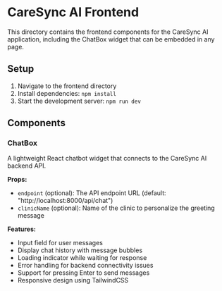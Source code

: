 # CareSync AI Frontend

This directory contains the frontend components for the CareSync AI application, including the ChatBox widget that can be embedded in any page.

## Setup

1. Navigate to the frontend directory
2. Install dependencies: `npm install`
3. Start the development server: `npm run dev`

## Components

### ChatBox

A lightweight React chatbot widget that connects to the CareSync AI backend API.

**Props:**
- `endpoint` (optional): The API endpoint URL (default: "http://localhost:8000/api/chat")
- `clinicName` (optional): Name of the clinic to personalize the greeting message

**Features:**
- Input field for user messages
- Display chat history with message bubbles
- Loading indicator while waiting for response
- Error handling for backend connectivity issues
- Support for pressing Enter to send messages
- Responsive design using TailwindCSS